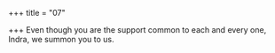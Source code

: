 +++
title = "07"

+++
Even though you are the support common to each and every one, Indra, we summon you to us.